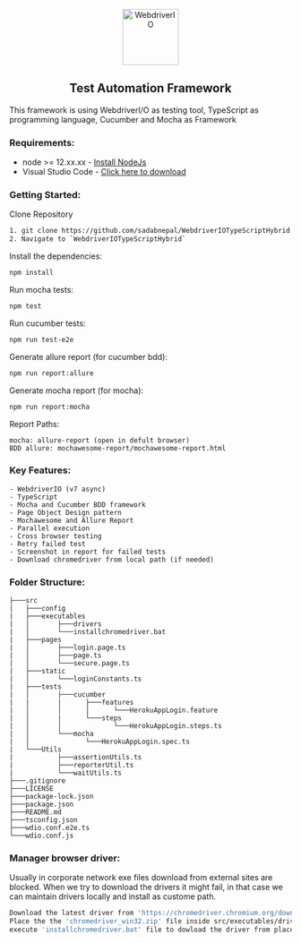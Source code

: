 <p align="center">
    <a href="https://webdriver.io/">
        <img alt="WebdriverIO" src="https://webdriver.io/assets/images/robot-3677788dd63849c56aa5cb3f332b12d5.svg" width="100">
    </a>
</p>

<h2 align="center"> Test Automation Framework </h2>
This framework is using WebdriverI/O as testing tool, TypeScript as programming language, Cucumber and Mocha as Framework

### Requirements:
-   node >= 12.xx.xx - [Install NodeJs](https://nodejs.org/en/download/)
-   Visual Studio Code - [Click here to download](https://code.visualstudio.com/download)

### Getting Started:
Clone Repository
```bash
1. git clone https://github.com/sadabnepal/WebdriverIOTypeScriptHybrid.git
2. Navigate to `WebdriverIOTypeScriptHybrid`
```

Install the dependencies:
```bash
npm install
```

Run mocha tests:
```bash
npm test
```
Run cucumber tests:
```bash
npm run test-e2e
```
Generate allure report (for cucumber bdd):
```bash
npm run report:allure
```
Generate mocha report (for mocha):
```bash
npm run report:mocha
```

Report Paths:
```
mocha: allure-report (open in defult browser)
BDD allure: mochawesome-report/mochawesome-report.html
```

### Key Features:
	- WebdriverIO (v7 async)
	- TypeScript
	- Mocha and Cucumber BDD framework
	- Page Object Design pattern
	- Mochawesome and Allure Report
	- Parallel execution
	- Cross browser testing
	- Retry failed test
	- Screenshot in report for failed tests
    - Download chromedriver from local path (if needed)

### Folder Structure:
```
├───src
|   ├───config
|   ├───executables
|   │  	    ├───drivers
|   │       └───installchromedriver.bat
|   ├───pages
|   │  	    ├───login.page.ts
|   │	    ├───page.ts
|   │	    └───secure.page.ts
|   ├───static
|   │       └───loginConstants.ts
|   ├───tests
|   │  	    ├───cucumber
|   |       |      ├───features
|   │       │      │      └───HerokuAppLogin.feature
|   │       |      └───steps
|   │       │             └───HerokuAppLogin.steps.ts
|   │       └───mocha
|   │              └───HerokuAppLogin.spec.ts   
|   └───Utils
|           ├───assertionUtils.ts
|           ├───reporterUtil.ts
|           └───waitUtils.ts
├───.gitignore
├───LICENSE
├───package-lock.json
├───package.json
├───README.md
├───tsconfig.json
├───wdio.conf.e2e.ts
└───wdio.conf.js
```

### Manager browser driver:
Usually in corporate network exe files download from external sites are blocked.
When we try to download the drivers it might fail, in that case we can maintain drivers
locally and install as custome path.
```bash
Download the latest driver from 'https://chromedriver.chromium.org/downloads'
Place the the 'chromedriver_win32.zip' file inside src/executables/drivers 
execute 'installchromedriver.bat' file to dowload the driver from placed folder
```
